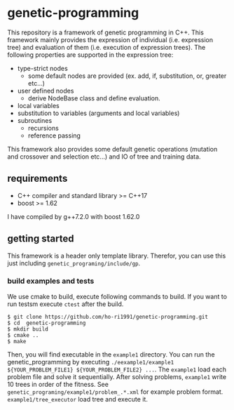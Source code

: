 # genetic-programming
This repository is a framework of genetic programming in C++.
This framework mainly provides the expression of individual (i.e. expression tree) and evaluation of them (i.e. execution of expression trees).
The following properties are supported in the expression tree:
- type-strict nodes
  - some default nodes are provided (ex. add, if, substitution, or, greater etc...)
- user defined nodes
  - derive NodeBase class and define evaluation.
- local variables
- substitution to variables (arguments and local variables)
- subroutines
  - recursions
  - reference passing
 
This framework also provides some default genetic operations (mutation and crossover and selection etc...) and IO of tree and training data. 

## requirements
- C++ compiler and standard library >= C++17
- boost >= 1.62

I have compiled by g++7.2.0 with boost 1.62.0

## getting started

This framework is a header only template library.
Therefor, you can use this just including `genetic_programing/include/gp`.

### build examples and tests
We use cmake to build, execute following commands to build.
If you want to run testsm execute `ctest` after the build.

```
$ git clone https://github.com/ho-ri1991/genetic-programming.git
$ cd  genetic-programming
$ mkdir build
$ cmake ..
$ make
```

Then, you will find executable in the `example1` directory.
You can run the genetic_programming by executing `./eexample1/example1 ${YOUR_PROBLEM_FILE1} ${YOUR_PROBLEM_FILE2} ...`.
The `example1` load each problem file and solve it sequentially.
After solving problems, `example1` write 10 trees in order of the fitness. 
See `genetic_programing/example1/problem_.*.xml` for example problem format.
`example1/tree_executor` load tree and execute it.
